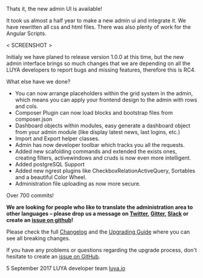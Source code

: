 Thats it, the new admin UI is available!

It took us almost a half year to make a new admin ui and integrate it. We have rewritten all css and html files. There was also plenty of work for the Angular Scripts.

< SCREENSHOT >

Initialy we have planed to release version 1.0.0 at this time, but the new admin interface brings so much changes that we are depending on all the LUYA developers to report bugs and missing features, therefore this is RC4.

What else have we done?

+ You can now arrange placeholders within the grid system in the admin, which means you can apply your frontend design to the admin with rows and cols.
+ Composer Plugin can now load blocks and bootstrap files from composer.json
+ Dashboard objects within modules, easy generate a dashboard object from your admin module (like display latest news, last logins, etc.)
+ Import and Export helper classes.
+ Admin has now developer toolbar which tracks you all the requests.
+ Added new scafolding commands and extended the exists ones, creating filters, activewindows and cruds is now even more intelligent.
+ Added postgreSQL Support
+ Added new ngrest plugins like CheckboxRelationActiveQuery, Sortables and a beautiful Color Wheel.
+ Administration file uploading as now more secure.

Over 700 commits!

**We are looking for people who like to translate the administration area to other languages – please drop us a message on [Twitter](https://twitter.com/luyadev), [Gitter](https://gitter.im/luyadev/luya), [Slack](https://slack.luya.io/) or create an [issue on github](https://github.com/luyadev/luya/issues)!**

Please check the full [Changelog](https://github.com/luyadev/luya/blob/master/CHANGELOG.md) and the [Upgrading Guide](https://luya.io/guide/install-upgrade) where you can see all breaking changes.

If you have any problems or questions regarding the upgrade process, don't hesitate to create an [issue on GitHub](https://github.com/luyadev/luya/issues).

5 September 2017
LUYA developer team
[luya.io](https://luya.io)
